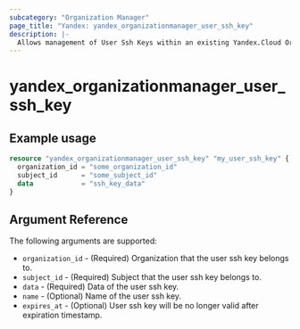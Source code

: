 ```yaml
---
subcategory: "Organization Manager"
page_title: "Yandex: yandex_organizationmanager_user_ssh_key"
description: |-
  Allows management of User Ssh Keys within an existing Yandex.Cloud Organization and Subject.
---
```



# yandex_organizationmanager_user_ssh_key




## Example usage

```terraform
resource "yandex_organizationmanager_user_ssh_key" "my_user_ssh_key" {
  organization_id = "some_organization_id"
  subject_id      = "some_subject_id"
  data            = "ssh_key_data"
}
```

## Argument Reference

The following arguments are supported:

* `organization_id` - (Required) Organization that the user ssh key belongs to.
* `subject_id` - (Required) Subject that the user ssh key belongs to.
* `data` - (Required) Data of the user ssh key.
* `name` - (Optional) Name of the user ssh key.
* `expires_at` - (Optional) User ssh key will be no longer valid after expiration timestamp.
